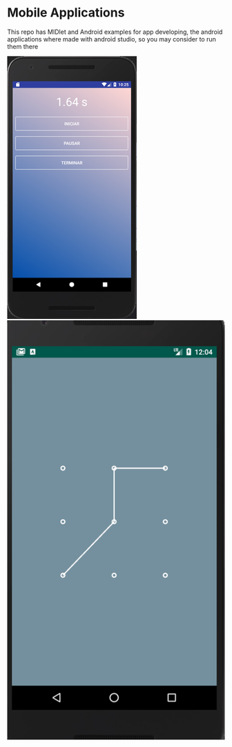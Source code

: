 # Mobile Applications

This repo has MIDlet and Android examples for app developing, the android applications where made with android studio, so you may consider to run them there


![Image of cronometer running](Crono.png?raw=true "Cronometer App")
![Image of cronometer running](pattern.png?raw=true "Cronometer App")
